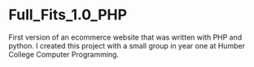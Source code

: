 # Full_Fits_1.0_PHP
First version of an ecommerce website that was written with PHP and python. I created this project with a small group in year one at Humber College Computer Programming.
